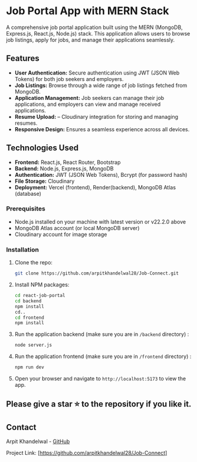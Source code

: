 # Job Portal App with MERN Stack

A comprehensive job portal application built using the MERN (MongoDB, Express.js, React.js, Node.js) stack. This application allows users to browse job listings, apply for jobs, and manage their applications seamlessly.

## Features

- **User Authentication:** Secure authentication using JWT (JSON Web Tokens) for both job seekers and employers.
- **Job Listings:** Browse through a wide range of job listings fetched from MongoDB.
- **Application Management:** Job seekers can manage their job applications, and employers can view and manage received applications.
- **Resume Upload:** – Cloudinary integration for storing and managing resumes.
- **Responsive Design:** Ensures a seamless experience across all devices.

## Technologies Used

- **Frontend:** React.js, React Router, Bootstrap
- **Backend:** Node.js, Express.js, MongoDB
- **Authentication:** JWT (JSON Web Tokens), Bcrypt (for password hash)
- **File Storage:** Cloudinary 
- **Deployment:** Vercel (frontend), Render(backend), MongoDB Atlas (database)

### Prerequisites

- Node.js installed on your machine with latest version or v22.2.0 above
- MongoDB Atlas account (or local MongoDB server)
- Cloudinary account for image storage

### Installation

1. Clone the repo:
   ```sh
   git clone https://github.com/arpitkhandelwal28/Job-Connect.git
   ```
2. Install NPM packages:

   ```sh
   cd react-job-portal
   cd backend
   npm install
   cd..
   cd frontend
   npm install
   ```

5. Run the application backend (make sure you are in `/backend` directory) :

   ```sh
   node server.js
   ```

6. Run the application frontend (make sure you are in `/frontend` directory) :
   ```sh
   npm run dev
   ```
7. Open your browser and navigate to `http://localhost:5173` to view the app.

## Please give a star ⭐ to the repository if you like it.

## Contact

Arpit Khandelwal - [GitHub](https://github.com/arpitkhandelwal28)

Project Link: [https://github.com/arpitkhandelwal28/Job-Connect]